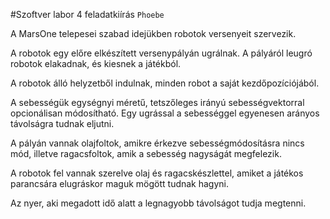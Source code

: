 #Szoftver labor 4 feladatkiírás
`Phoebe`

A MarsOne telepesei szabad idejükben robotok versenyeit szervezik.

A robotok egy előre elkészített versenypályán ugrálnak. A pályáról leugró robotok elakadnak, és kiesnek a játékból.

A robotok álló helyzetből indulnak, minden robot a saját kezdőpozíciójából.

A sebességük egységnyi méretű, tetszőleges irányú sebességvektorral opcionálisan módosítható. Egy ugrással a sebességgel egyenesen arányos távolságra tudnak eljutni.

A pályán vannak olajfoltok, amikre érkezve sebességmódosításra nincs mód, illetve ragacsfoltok, amik a sebesség nagyságát megfelezik.

A robotok fel vannak szerelve olaj és ragacskészlettel, amiket a játékos parancsára elugráskor maguk mögött tudnak hagyni.

Az nyer, aki megadott idő alatt a legnagyobb távolságot tudja megtenni.
 
